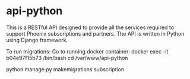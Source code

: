 # api-python

This is a RESTful API designed to provide all the services required to support Phoenix subscriptions and partners. The API is written in Python using Django framework.

To run migrations:
Go to running docker container:
docker exec -it b04e97f15b73 /bin/bash
cd /var/www/api-python

python manage.py makemigrations subscription
